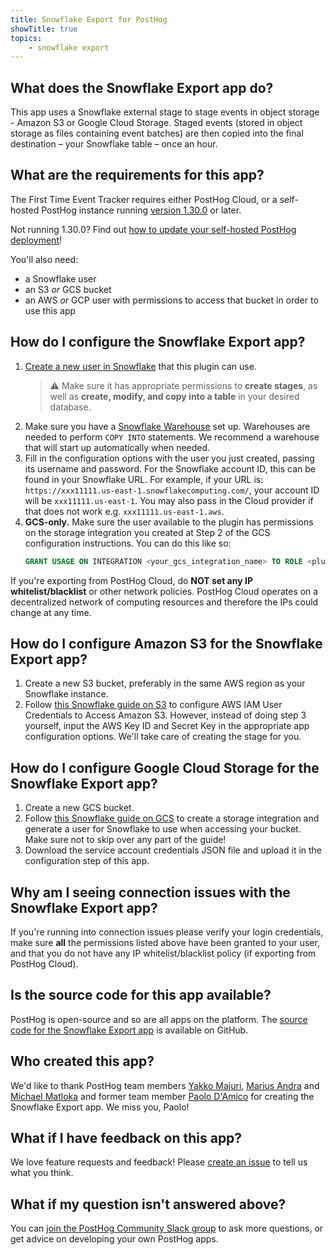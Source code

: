 ```yaml
---
title: Snowflake Export for PostHog
showTitle: true
topics:
    - snowflake export
---
```


## What does the Snowflake Export app do?

This app uses a Snowflake external stage to stage events in object storage - Amazon S3 or Google Cloud Storage. Staged events (stored in object storage as files containing event batches) are then copied into the final destination – your Snowflake table – once an hour. 

## What are the requirements for this app?

The First Time Event Tracker requires either PostHog Cloud, or a self-hosted PostHog instance running [version 1.30.0](https://posthog.com/blog/the-posthog-array-1-30-0) or later. 

Not running 1.30.0? Find out [how to update your self-hosted PostHog deployment](https://posthog.com/docs/self-host/configure/upgrading-posthog)! 

You'll also need:

- a Snowflake user
- an S3 _or_ GCS bucket
- an AWS _or_ GCP user with permissions to access that bucket in order to use this app

## How do I configure the Snowflake Export app?

1. [Create a new user in Snowflake](https://docs.snowflake.com/en/sql-reference/sql/create-user.html) that this plugin can use.
    > ⚠️ Make sure it has appropriate permissions to **create stages**, as well as **create, modify, and copy into a table** in your desired database. 
2. Make sure you have a [Snowflake Warehouse](https://docs.snowflake.com/en/user-guide/warehouses-overview.html) set up. Warehouses are needed to perform `COPY INTO` statements. We recommend a warehouse that will start up automatically when needed.
3. Fill in the configuration options with the user you just created, passing its username and password. For the Snowflake account ID, this can be found in your Snowflake URL. For example, if your URL is: `https://xxx11111.us-east-1.snowflakecomputing.com/`, your account ID will be `xxx11111.us-east-1`. You may also pass in the Cloud provider if that does not work e.g. `xxx11111.us-east-1.aws`.
4. **GCS-only.** Make sure the user available to the plugin has permissions on the storage integration you created at Step 2 of the GCS configuration instructions. You can do this like so:
    ```sql
    GRANT USAGE ON INTEGRATION <your_gcs_integration_name> TO ROLE <plugin_user_role>
    ```

If you're exporting from PostHog Cloud, do **NOT set any IP whitelist/blacklist** or other network policies. PostHog Cloud operates on a decentralized network of computing resources and therefore the IPs could change at any time.

## How do I configure Amazon S3 for the Snowflake Export app?

1. Create a new S3 bucket, preferably in the same AWS region as your Snowflake instance.
2. Follow [this Snowflake guide on S3](https://docs.snowflake.com/en/user-guide/data-load-s3-config-aws-iam-user.html) to configure AWS IAM User Credentials to Access Amazon S3. However, instead of doing step 3 yourself, input the AWS Key ID and Secret Key in the appropriate app configuration options. We'll take care of creating the stage for you.

## How do I configure Google Cloud Storage for the Snowflake Export app?

1. Create a new GCS bucket.
2. Follow [this Snowflake guide on GCS](https://docs.snowflake.com/en/user-guide/data-load-gcs-config.html) to create a storage integration and generate a user for Snowflake to use when accessing your bucket. Make sure not to skip over any part of the guide!
3. Download the service account credentials JSON file and upload it in the configuration step of this app.

## Why am I seeing connection issues with the Snowflake Export app?

If you're running into connection issues please verify your login credentials, make sure **all** the permissions listed above have been granted to your user, and that you do not have any IP whitelist/blacklist policy (if exporting from PostHog Cloud).

## Is the source code for this app available?

PostHog is open-source and so are all apps on the platform. The [source code for the Snowflake Export app](https://github.com/PostHog/snowflake-export-plugin) is available on GitHub. 

## Who created this app?

We'd like to thank PostHog team members [Yakko Majuri](https://github.com/yakkomajuri), [Marius Andra](https://github.com/mariusandra) and [Michael Matloka](https://github.com/Twixes) and former team member [Paolo D'Amico](https://github.com/paolodamico) for creating the Snowflake Export app. We miss you, Paolo! 

## What if I have feedback on this app?

We love feature requests and feedback! Please [create an issue](https://github.com/PostHog/posthog/issues/new?assignees=&labels=enhancement%2C+feature&template=feature_request.md) to tell us what you think. 

## What if my question isn't answered above?

You can [join the PostHog Community Slack group](/slack) to ask more questions, or get advice on developing your own PostHog apps.